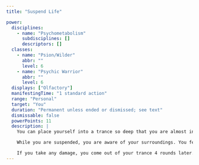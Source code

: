 ```yaml
---
title: "Suspend Life"

power:
  disciplines:
    - name: "Psychometabolism"
      subdisciplines: []
      descriptors: []
  classes:
    - name: "Psion/Wilder"
      abbr: ""
      level: 6
    - name: "Psychic Warrior"
      abbr: ""
      level: 6
  displays: ["Olfactory"]
  manifestingTime: "1 standard action"
  range: "Personal"
  target: "You"
  duration: "Permanent unless ended or dismissed; see text"
  dismissable: false
  powerPoints: 11
  description: |
    You can place yourself into a trance so deep that you are almost in suspended animation. Even powers that detect life or thought are incapable of determining that you are alive.

    While you are suspended, you are aware of your surroundings. You feel the passage of one day for every year that actually passes. Though on a slower schedule, you grow hungry after a "day" without food (though a year passes in actuality) and begin to suffer the effects of thirst and starvation as appropriate.

    If you take any damage, you come out of your trance 4 rounds later. The trance can also be ended by a successful use of dispel psionics. If you choose to dismiss the power, your trance ends 10 rounds later.
---
```

